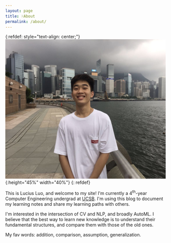 ```yaml
---
layout: page
title: 🀄About
permalink: /about/
---
```


{:refdef: style="text-align: center;"}
![](/assets/img/profile-pic.JPG){:height="45%" width="40%"}
{: refdef}

This is Lucius Luo, and welcome to my site! I'm currently a 4<sup>th</sup>-year Computer Engineering undergrad at [UCSB](https://www.ucsb.edu). I'm using this blog to document my learning notes and share my learning paths with others. 

I'm interested in the intersection of CV and NLP, and broadly AutoML. I believe that the best way to learn new knowledge is to understand their fundamental structures, and compare them with those of the old ones. 

My fav words: addition, comparison, assumption, generalization. 
